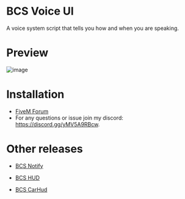 # BCS Voice UI
A voice system script that tells you how and when you are speaking.

# Preview
![image](https://user-images.githubusercontent.com/116667373/229774880-66aab988-8f77-4210-aa68-4ff1dae30018.png)

# Installation
- [FiveM Forum](https://forum.cfx.re/t/bcs-voice-ui/5066164)
- For any questions or issue join my discord: https://discord.gg/yMV5A9RBcw.

# Other releases
- [BCS Notify](https://forum.cfx.re/t/bcs-notify/5058625)

- [BCS HUD](https://forum.cfx.re/t/bcs-hud-simple-hud-for-fivem-rp-servers/5057159)

- [BCS CarHud](https://forum.cfx.re/t/bcs-carhud/5061461)
